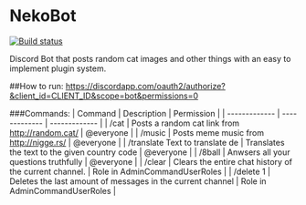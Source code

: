# NekoBot
[![Build status](https://ci.appveyor.com/api/projects/status/fjlpei28tsfwfd1i?svg=true)](https://ci.appveyor.com/project/dreanor/nekobot)

Discord Bot that posts random cat images and other things with an easy to implement plugin system.

##How to run:
https://discordapp.com/oauth2/authorize?&client_id=CLIENT_ID&scope=bot&permissions=0


###Commands:
| Command | Description | Permission |
| ------------- | ------------- | ------------- |
| /cat  | Posts a random cat link from http://random.cat/  | @everyone |
| /music | Posts meme music from http://nigge.rs/ | @everyone |
| /translate Text to translate de | Translates the text to the given country code | @everyone |
| /8ball | Anwsers all your questions truthfully | @everyone |
| /clear | Clears the entire chat history of the current channel. | Role in AdminCommandUserRoles |
| /delete 1 | Deletes the last amount of messages in the current channel | Role in AdminCommandUserRoles |

